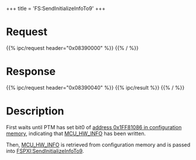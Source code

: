 +++
title = 'FS:SendInitializeInfoTo9'
+++

# Request

{{% ipc/request header="0x08390000" %}}
{{% / %}}

# Response

{{% ipc/request header="0x08390040" %}}
{{% ipc/result %}}
{{% / %}}

# Description

First waits until PTM has set bit0 of [address 0x1FF81086 in configuration memory](Configuration_Memory#shared_memory_page_for_arm11_processes "wikilink"), indicating that [MCU_HW_INFO](Configuration_Memory#mcu_hw_info "wikilink") has been written.

Then, [MCU_HW_INFO](Configuration_Memory#mcu_hw_info "wikilink") is retrieved from configuration memory and is passed into [FSPXI:SendInitializeInfoTo9](FSPXI:SendInitializeInfoTo9 "wikilink").
